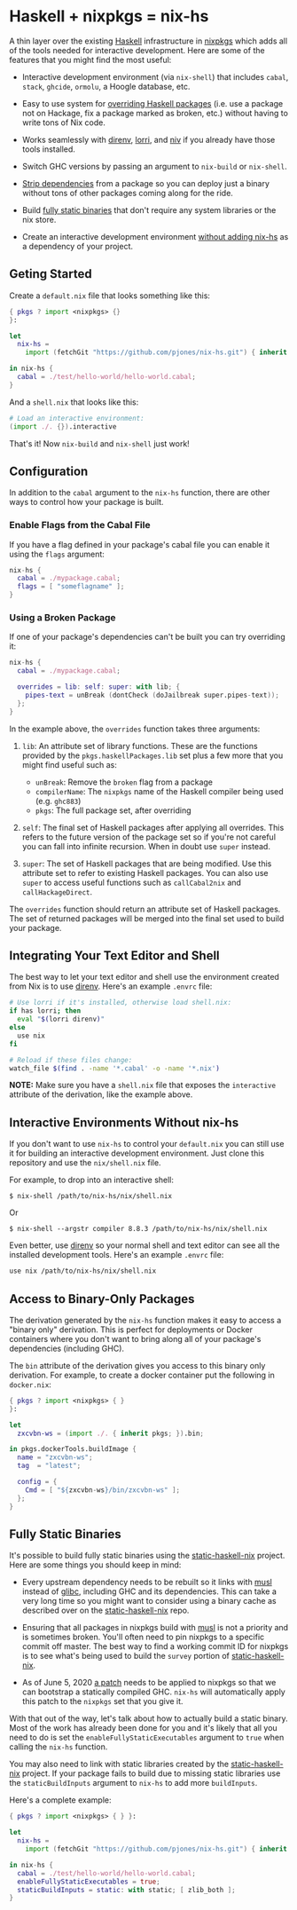# Haskell + nixpkgs = nix-hs

A thin layer over the existing [Haskell][] infrastructure in
[nixpkgs][] which adds all of the tools needed for interactive
development.  Here are some of the features that you might find the
most useful:

  * Interactive development environment (via `nix-shell`) that
    includes `cabal`, `stack`, `ghcide`, `ormolu`, a Hoogle database,
    etc.

  * Easy to use system for [overriding Haskell
    packages](#using-a-broken-package) (i.e. use a package not on
    Hackage, fix a package marked as broken, etc.) without having to
    write tons of Nix code.

  * Works seamlessly with [direnv][], [lorri][], and [niv][] if you
    already have those tools installed.

  * Switch GHC versions by passing an argument to `nix-build` or
    `nix-shell`.

  * [Strip dependencies](#access-to-binary-only-packages) from a
    package so you can deploy just a binary without tons of other
    packages coming along for the ride.

  * Build [fully static binaries](#fully-static-binaries) that don't
    require any system libraries or the nix store.

  * Create an interactive development environment [without adding
    nix-hs](#interactive-environments-without-nix-hs) as a dependency
    of your project.

## Geting Started

Create a `default.nix` file that looks something like this:

```nix
{ pkgs ? import <nixpkgs> {}
}:

let
  nix-hs =
    import (fetchGit "https://github.com/pjones/nix-hs.git") { inherit pkgs; };

in nix-hs {
  cabal = ./test/hello-world/hello-world.cabal;
}
```

And a `shell.nix` that looks like this:

```nix
# Load an interactive environment:
(import ./. {}).interactive
```

That's it!  Now `nix-build` and `nix-shell` just work!

## Configuration

In addition to the `cabal` argument to the `nix-hs` function, there
are other ways to control how your package is built.

### Enable Flags from the Cabal File

If you have a flag defined in your package's cabal file you can enable
it using the `flags` argument:

```nix
nix-hs {
  cabal = ./mypackage.cabal;
  flags = [ "someflagname" ];
}
```

### Using a Broken Package

If one of your package's dependencies can't be built you can try
overriding it:

```nix
nix-hs {
  cabal = ./mypackage.cabal;

  overrides = lib: self: super: with lib; {
    pipes-text = unBreak (dontCheck (doJailbreak super.pipes-text));
  };
}
```

In the example above, the `overrides` function takes three arguments:

  1. `lib`: An attribute set of library functions.  These are the
     functions provided by the `pkgs.haskellPackages.lib` set plus a
     few more that you might find useful such as:

     - `unBreak`: Remove the `broken` flag from a package
     - `compilerName`: The `nixpkgs` name of the Haskell compiler
       being used (e.g. `ghc883`)
     - `pkgs`: The full package set, after overriding

  2. `self`: The final set of Haskell packages after applying all
     overrides.  This refers to the future version of the package set
     so if you're not careful you can fall into infinite recursion.
     When in doubt use `super` instead.

  3. `super`: The set of Haskell packages that are being modified.
     Use this attribute set to refer to existing Haskell packages.
     You can also use `super` to access useful functions such as
     `callCabal2nix` and `callHackageDirect`.

The `overrides` function should return an attribute set of Haskell
packages.  The set of returned packages will be merged into the final
set used to build your package.

## Integrating Your Text Editor and Shell

The best way to let your text editor and shell use the environment
created from Nix is to use [direnv][].  Here's an example `.envrc`
file:

```sh
# Use lorri if it's installed, otherwise load shell.nix:
if has lorri; then
  eval "$(lorri direnv)"
else
  use nix
fi

# Reload if these files change:
watch_file $(find . -name '*.cabal' -o -name '*.nix')
```

**NOTE:** Make sure you have a `shell.nix` file that exposes the
`interactive` attribute of the derivation, like the example above.

## Interactive Environments Without nix-hs

If you don't want to use `nix-hs` to control your `default.nix` you
can still use it for building an interactive development environment.
Just clone this repository and use the `nix/shell.nix` file.

For example, to drop into an interactive shell:

```
$ nix-shell /path/to/nix-hs/nix/shell.nix
```

Or

```
$ nix-shell --argstr compiler 8.8.3 /path/to/nix-hs/nix/shell.nix
```

Even better, use [direnv][] so your normal shell and text editor can
see all the installed development tools.  Here's an example `.envrc`
file:

```sh
use nix /path/to/nix-hs/nix/shell.nix
```

## Access to Binary-Only Packages

The derivation generated by the `nix-hs` function makes it easy to
access a "binary only" derivation.  This is perfect for deployments or
Docker containers where you don't want to bring along all of your
package's dependencies (including GHC).

The `bin` attribute of the derivation gives you access to this binary
only derivation.  For example, to create a docker container put the
following in `docker.nix`:

```nix
{ pkgs ? import <nixpkgs> { }
}:

let
  zxcvbn-ws = (import ./. { inherit pkgs; }).bin;

in pkgs.dockerTools.buildImage {
  name = "zxcvbn-ws";
  tag  = "latest";

  config = {
    Cmd = [ "${zxcvbn-ws}/bin/zxcvbn-ws" ];
  };
}
```

## Fully Static Binaries

It's possible to build fully static binaries using the
[static-haskell-nix][] project.  Here are some things you should keep
in mind:

  * Every upstream dependency needs to be rebuilt so it links with
    [musl][] instead of [glibc][], including GHC and its dependencies.
    This can take a very long time so you might want to consider using
    a binary cache as described over on the [static-haskell-nix][] repo.

  * Ensuring that all packages in nixpkgs build with [musl][] is not a
    priority and is sometimes broken.  You'll often need to pin
    nixpkgs to a specific commit off master.  The best way to find a
    working commit ID for nixpkgs is to see what's being used to build
    the `survey` portion of [static-haskell-nix][].

  * As of June 5, 2020 [a patch](https://github.com/NixOS/nixpkgs/issues/85924)
    needs to be applied to nixpkgs so that we can bootstrap a
    statically compiled GHC.  `nix-hs` will automatically apply this
    patch to the `nixpkgs` set that you give it.

With that out of the way, let's talk about how to actually build a
static binary.  Most of the work has already been done for you and
it's likely that all you need to do is set the
`enableFullyStaticExecutables` argument to `true` when calling the
`nix-hs` function.

You may also need to link with static libraries created by the
[static-haskell-nix][] project.  If your package fails to build due to
missing static libraries use the `staticBuildInputs` argument to
`nix-hs` to add more `buildInputs`.

Here's a complete example:

```nix
{ pkgs ? import <nixpkgs> { } }:

let
  nix-hs =
    import (fetchGit "https://github.com/pjones/nix-hs.git") { inherit pkgs; };

in nix-hs {
  cabal = ./test/hello-world/hello-world.cabal;
  enableFullyStaticExecutables = true;
  staticBuildInputs = static: with static; [ zlib_both ];
}
```

[haskell]: https://www.haskell.org/
[nixpkgs]: https://nixos.org/nix/
[direnv]: https://github.com/direnv/direnv
[lorri]: https://github.com/target/lorri
[niv]: https://github.com/nmattia/niv
[musl]: https://www.musl-libc.org/
[glibc]: https://www.gnu.org/software/libc/
[static-haskell-nix]: https://github.com/nh2/static-haskell-nix
